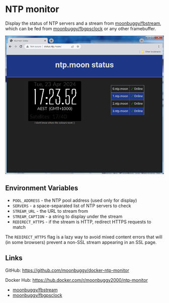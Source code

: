 # NTP monitor
Display the status of NTP servers and a stream from
[moonbuggy/fbstream][fbstream], which can be fed from
[moonbuggy/fbgpsclock][fbgpsclock] or any other framebuffer.

<p><a href="screenshot.png">
  <img src="screenshot.png" width="640">
</a><br/>

## Environment Variables
*   `POOL_ADDRESS`    - the NTP pool address (used only for display)
*   `SERVERS`         - a space-separated list of NTP servers to check
*   `STREAM_URL`      - the URL to stream from
*   `STREAM_CAPTION`  - a string to display under the stream
*   `REDIRECT_HTTPS`  - if the stream is HTTP, redirect HTTPS requests to match

The `REDIRECT_HTTPS` flag is a lazy way to avoid mixed content errors that will
(in some browsers) prevent a non-SSL stream appearing in an SSL page.

## Links
GitHub: <https://github.com/moonbuggy/docker-ntp-monitor>

Docker Hub: <https://hub.docker.com/r/moonbuggy2000/ntp-monitor>

*   [moonbuggy/fbstream][fbstream]
*   [moonbuggy/fbgpsclock][fbgpsclock]

[fbgpsclock]: https://github.com/moonbuggy/fbgpsclock
[fbstream]: https://github.com/moonbuggy/fbstream
